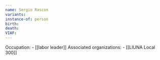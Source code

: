 ```yaml
---
name: Sergio Rascon
variants: 
instance-of: person
birth: 
death: 
VIAF: 
---
```

Occupation: - [[labor leader]]
Associated organizations: - [[LIUNA Local 300]]